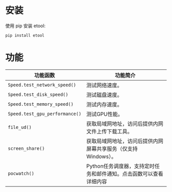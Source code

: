 # 安装

使用 pip 安装 etool:

```bash
pip install etool
```

# 功能

| 功能函数                       | 功能简介                           |
|-------------------------------|----------------------------------|
| `Speed.test_network_speed()`   | 测试网络速度。                     |
| `Speed.test_disk_speed()`      | 测试磁盘速度。                     |
| `Speed.test_memory_speed()`    | 测试内存速度。                     |
| `Speed.test_gpu_performance()` | 测试GPU性能。                     |
| `file_ud()`                    | 获取局域网地址，访问后提供内网文件上传下载工具。        |
| `screen_share()`               | 获取局域网地址，访问后提供内网屏幕共享服务（仅支持Windows）。      |
| `pocwatch()`                   | Python任务调度器，支持定时任务和邮件通知。点击函数可以查看详细内容 |
